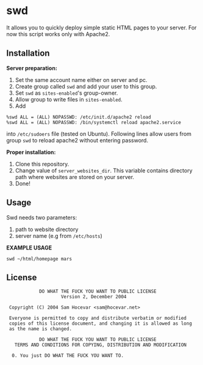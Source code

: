 # swd
It allows you to quickly deploy simple static HTML pages to your server. For now this script works only with Apache2.

## Installation

**Server preparation:**
1. Set the same account name either on server and pc.
2. Create group called `swd` and add your user to this group.
3. Set `swd` as `sites-enabled`'s group-owner.
4. Allow group to write files in `sites-enabled`.
5. Add
```
%swd ALL = (ALL) NOPASSWD: /etc/init.d/apache2 reload
%swd ALL = (ALL) NOPASSWD: /bin/systemctl reload apache2.service
```
into `/etc/sudoers` file (tested on Ubuntu). Following lines allow users from group `swd` to reload apache2 without entering password.

**Proper installation:**
1. Clone this repository.
2. Change value of `server_websites_dir`. This variable contains directory path where websites are stored on your server.
3. Done!

## Usage

Swd needs two parameters:
1. path to website directory
2. server name (e.g from `/etc/hosts`)

**EXAMPLE USAGE**

`swd ~/html/homepage mars`

## License

```
            DO WHAT THE FUCK YOU WANT TO PUBLIC LICENSE
                    Version 2, December 2004

 Copyright (C) 2004 Sam Hocevar <sam@hocevar.net>

 Everyone is permitted to copy and distribute verbatim or modified
 copies of this license document, and changing it is allowed as long
 as the name is changed.

            DO WHAT THE FUCK YOU WANT TO PUBLIC LICENSE
   TERMS AND CONDITIONS FOR COPYING, DISTRIBUTION AND MODIFICATION

  0. You just DO WHAT THE FUCK YOU WANT TO.
```
